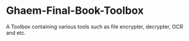 # Ghaem-Final-Book-Toolbox
A Toolbox containing various tools such as file encrypter, decrypter, OCR and etc.
